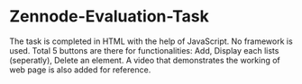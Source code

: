 # Zennode-Evaluation-Task

The task is completed in HTML with the help of JavaScript. No framework is used.
Total 5 buttons are there for functionalities: Add, Display each lists (seperatly), Delete an element.
A video that demonstrates the working of web page is also added for reference.
